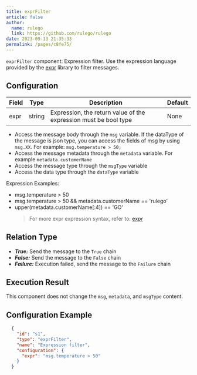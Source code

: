 ```yaml
---
title: exprFilter
article: false
author: 
  name: rulego
  link: https://github.com/rulego/rulego
date: 2023-09-13 21:35:33
permalink: /pages/c8fe75/
---
```


`exprFilter` component: Expression filter. Use the expression language provided by the [expr](https://expr-lang.org/docs/language-definition) library to filter messages.

## Configuration

| Field | Type   | Description                                                      | Default |
|-------|--------|------------------------------------------------------------------|---------|
| expr  | string | Expression, the return value of the expression must be bool type | None    |

- Access the message body through the `msg` variable. If the dataType of the message is json type, you can access the fields of msg by using `msg.XX`. For example: `msg.temperature > 50;`
- Access the message metadata through the `metadata` variable. For example `metadata.customerName`
- Access the message type through the `msgType` variable
- Access the data type through the `dataType` variable

Expression Examples:
- msg.temperature > 50
- msg.temperature > 50 && metadata.customerName == 'rulego'
- upper(metadata.customerName[:4]) == 'GO'
  >For more expr expression syntax, refer to: [expr](https://expr-lang.org/docs/language-definition)

## Relation Type

- ***True:*** Send the message to the `True` chain
- ***False:*** Send the message to the `False` chain
- ***Failure:*** Execution failed, send the message to the `Failure` chain

## Execution Result

This component does not change the `msg`, `metadata`, and `msgType` content.

## Configuration Example

```json
  {
    "id": "s1",
    "type": "exprFilter",
    "name": "Expression filter",
    "configuration": {
      "expr": "msg.temperature > 50"
    }
  }
```